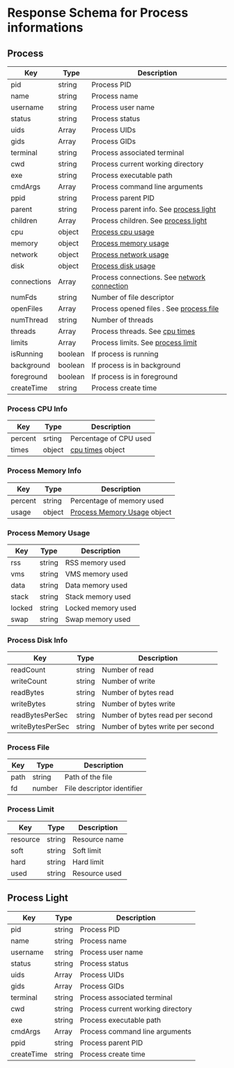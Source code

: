 # Response Schema for Process informations

## Process

| Key         | Type    | Description                                                            |
| ----------- | ------- | ---------------------------------------------------------------------- |
| pid         | string  | Process PID                                                            |
| name        | string  | Process name                                                           |
| username    | string  | Process user name                                                      |
| status      | string  | Process status                                                         |
| uids        | Array   | Process UIDs                                                           |
| gids        | Array   | Process GIDs                                                           |
| terminal    | string  | Process associated terminal                                            |
| cwd         | string  | Process current working directory                                      |
| exe         | string  | Process executable path                                                |
| cmdArgs     | Array   | Process command line arguments                                         |
| ppid        | string  | Process parent PID                                                     |
| parent      | string  | Process parent info. See [process light](#process-light)               |
| children    | Array   | Process children. See [process light](#process-light)                  |
| cpu         | object  | [Process cpu usage](#process-cpu-info)                                 |
| memory      | object  | [Process memory usage](#process-memory-info)                           |
| network     | object  | [Process network usage](./network.md#network-io-counter)               |
| disk        | object  | [Process disk usage](#process-disk-info)                               |
| connections | Array   | Process connections. See [network connection](./network.md#connection) |
| numFds      | string  | Number of file descriptor                                              |
| openFiles   | Array   | Process opened files . See [process file](#process-file)               |
| numThread   | string  | Number of threads                                                      |
| threads     | Array   | Process threads. See [cpu times](./cpu.md#cpu-times)                   |
| limits      | Array   | Process limits. See [process limit](#process-limit)                    |
| isRunning   | boolean | If process is running                                                  |
| background  | boolean | If process is in background                                            |
| foreground  | boolean | If process is in foreground                                            |
| createTime  | string  | Process create time                                                    |

### Process CPU Info

| Key     | Type   | Description                            |
| ------- | ------ | -------------------------------------- |
| percent | srting | Percentage of CPU used                 |
| times   | object | [cpu times](./cpu.md#cpu-times) object |

### Process Memory Info

| Key     | Type   | Description                                          |
| ------- | ------ | ---------------------------------------------------- |
| percent | string | Percentage of memory used                            |
| usage   | object | [Process Memory Usage](#process-memory-usage) object |

### Process Memory Usage

| Key    | Type   | Description        |
| ------ | ------ | ------------------ |
| rss    | string | RSS memory used    |
| vms    | string | VMS memory used    |
| data   | string | Data memory used   |
| stack  | string | Stack memory used  |
| locked | string | Locked memory used |
| swap   | string | Swap memory used   |

### Process Disk Info

| Key              | Type   | Description                      |
| ---------------- | ------ | -------------------------------- |
| readCount        | string | Number of read                   |
| writeCount       | string | Number of write                  |
| readBytes        | string | Number of bytes read             |
| writeBytes       | string | Number of bytes write            |
| readBytesPerSec  | string | Number of bytes read per second  |
| writeBytesPerSec | string | Number of bytes write per second |

### Process File

| Key  | Type   | Description                |
| ---- | ------ | -------------------------- |
| path | string | Path of the file           |
| fd   | number | File descriptor identifier |

### Process Limit

| Key      | Type   | Description   |
| -------- | ------ | ------------- |
| resource | string | Resource name |
| soft     | string | Soft limit    |
| hard     | string | Hard limit    |
| used     | string | Resource used |

## Process Light

| Key        | Type   | Description                       |
| ---------- | ------ | --------------------------------- |
| pid        | string | Process PID                       |
| name       | string | Process name                      |
| username   | string | Process user name                 |
| status     | string | Process status                    |
| uids       | Array  | Process UIDs                      |
| gids       | Array  | Process GIDs                      |
| terminal   | string | Process associated terminal       |
| cwd        | string | Process current working directory |
| exe        | string | Process executable path           |
| cmdArgs    | Array  | Process command line arguments    |
| ppid       | string | Process parent PID                |
| createTime | string | Process create time               |
